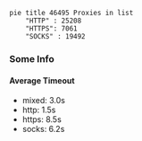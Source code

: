 
```mermaid
pie title 46495 Proxies in list
    "HTTP" : 25208
    "HTTPS": 7061
    "SOCKS" : 19492
```

### Some Info
#### Average Timeout

- mixed: 3.0s
- http: 1.5s
- https: 8.5s
- socks: 6.2s